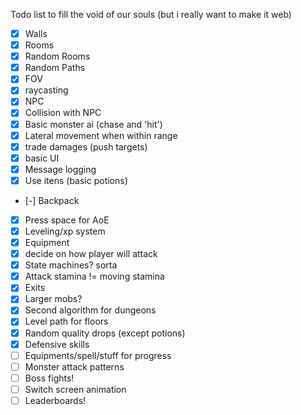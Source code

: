 Todo list to fill the void of our souls (but i really want to make it web)

- [X] Walls
- [X] Rooms
- [X] Random Rooms
- [X] Random Paths
- [X] FOV
- [X] raycasting
- [X] NPC
- [X] Collision with NPC
- [X] Basic monster ai (chase and 'hit')
- [X] Lateral movement when within range
- [X] trade damages (push targets)
- [X] basic UI
- [X] Message logging
- [X] Use itens (basic potions)
- [-] Backpack
- [X] Press space for AoE
- [X] Leveling/xp system
- [X] Equipment
- [X] decide on how player will attack
- [X] State machines? sorta
- [X] Attack stamina != moving stamina
- [X] Exits
- [X] Larger mobs?
- [X] Second algorithm for dungeons
- [X] Level path for floors
- [X] Random quality drops (except potions)
- [X] Defensive skills
- [ ] Equipments/spell/stuff for progress
- [ ] Monster attack patterns
- [ ] Boss fights! 
- [ ] Switch screen animation
- [ ] Leaderboards!